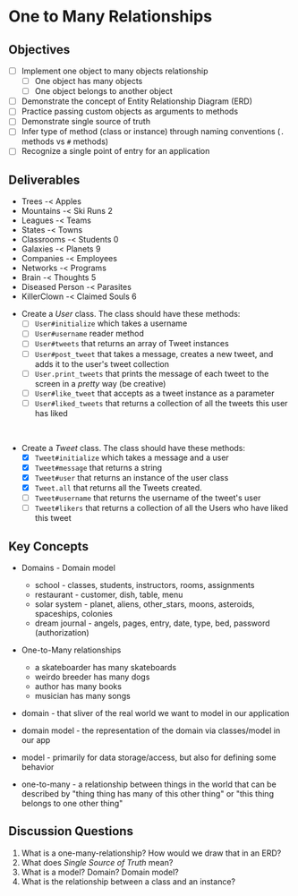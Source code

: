 # One to Many Relationships

## Objectives

* [ ] Implement one object to many objects relationship
  * [ ] One object has many objects
  * [ ] One object belongs to another object
* [ ] Demonstrate the concept of Entity Relationship Diagram (ERD)
* [ ] Practice passing custom objects as arguments to methods
* [ ] Demonstrate single source of truth
* [ ] Infer type of method (class or instance) through naming conventions (`.` methods vs `#` methods)  
* [ ] Recognize a single point of entry for an application

## Deliverables

- Trees -< Apples
- Mountains -< Ski Runs 2
- Leagues -< Teams
- States -< Towns
- Classrooms -< Students 0
- Galaxies -< Planets 9 
- Companies -< Employees
- Networks -< Programs
- Brain -< Thoughts 5
- Diseased Person -< Parasites
- KillerClown -< Claimed Souls 6


* Create a _User_ class. The class should have these methods:
  * [ ] `User#initialize` which takes a username
  * [ ] `User#username` reader method
  * [ ] `User#tweets` that returns an array of Tweet instances
  * [ ] `User#post_tweet` that takes a message, creates a new tweet, and adds it to the user's tweet collection  
  * [ ] `User.print_tweets` that prints the message of each tweet to the screen in a _pretty_ way (be creative)
  * [ ] `User#like_tweet` that accepts as a tweet instance as a parameter
  * [ ] `User#liked_tweets` that returns a collection of all the tweets this user has liked
<br>  

* Create a _Tweet_ class. The class should have these methods:
  * [x] `Tweet#initialize` which takes a message and a user
  * [x] `Tweet#message` that returns a string
  * [x] `Tweet#user` that returns an instance of the user class
  * [x] `Tweet.all` that returns all the Tweets created.
  * [ ] `Tweet#username` that returns the username of the tweet's user
  * [ ] `Tweet#likers` that returns a collection of all the Users who have liked this tweet

## Key Concepts
* Domains - Domain model
  * school - classes, students, instructors, rooms, assignments
  * restaurant - customer, dish, table, menu
  * solar system - planet, aliens, other_stars, moons, asteroids, spaceships, colonies
  * dream journal - angels, pages, entry, date, type, bed, password (authorization)


* One-to-Many relationships
  * a skateboarder has many skateboards
  * weirdo breeder has many dogs
  * author has many books
  * musician has many songs

* domain - that sliver of the real world we want to model in our application
* domain model - the representation of the domain via classes/model in our app
* model - primarily for data storage/access, but also for defining some behavior
* one-to-many - a relationship between things in the world that can be described by "thing thing has many of this other thing" or "this thing belongs to one other thing"


## Discussion Questions

1. What is a one-many-relationship? How would we draw that in an ERD?
2. What does _Single Source of Truth_ mean?
3. What is a model? Domain? Domain model?
4. What is the relationship between a class and an instance?